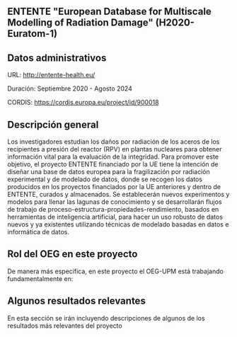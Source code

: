 ## ENTENTE "European Database for Multiscale Modelling of Radiation Damage" (H2020-Euratom-1)

## Datos administrativos
URL: http://entente-health.eu/

Duración: Septiembre 2020 - Agosto 2024

CORDIS: https://cordis.europa.eu/project/id/900018

## Descripción general
Los investigadores estudian los daños por radiación de los aceros de los recipientes a presión del reactor (RPV) en plantas nucleares para obtener información vital para la evaluación de la integridad. Para promover este objetivo, el proyecto ENTENTE financiado por la UE tiene la intención de diseñar una base de datos europea para la fragilización por radiación experimental y de modelado de datos, donde se recogen los datos producidos en los proyectos financiados por la UE anteriores y dentro de ENTENTE, curados y almacenados. 
Se establecerán nuevos experimentos y modelos para llenar las lagunas de conocimiento y se desarrollarán flujos de trabajo de proceso-estructura-propiedades-rendimiento, basados en herramientas de inteligencia artificial, para hacer un uso robusto de datos nuevos y ya existentes utilizando técnicas de modelado basadas en datos e informática de datos.

## Rol del OEG en este proyecto
De manera más específica, en este proyecto el OEG-UPM está trabajando fundamentalmente en:


## Algunos resultados relevantes
En esta sección se irán incluyendo descripciones de algunos de los resultados más relevantes del proyecto 